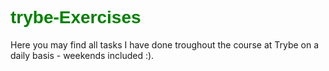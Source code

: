 <h1 style="color: green; font-family: sans-serif">trybe-Exercises</h1>

<p>Here you may find all tasks I have done troughout the course at Trybe on a daily basis - weekends included :).